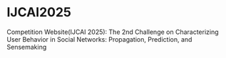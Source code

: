 # IJCAI2025
Competition Website(IJCAI 2025): The 2nd Challenge on Characterizing User Behavior in Social Networks: Propagation, Prediction, and Sensemaking
